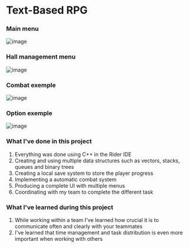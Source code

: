 # Text-Based RPG 

<h3>Main menu</h3>

![image](https://github.com/user-attachments/assets/bbdea9e9-84b0-401d-bd21-d04441aa823a)

<h3>Hall management menu</h3>

![image](https://github.com/user-attachments/assets/387cb547-f51a-4972-ba01-7d0d24676a91)

<h3>Combat exemple</h3>

![image](https://github.com/user-attachments/assets/fc31defa-5b34-46d9-b09a-daeeb8ac48df)

<h3>Option exemple</h3>

![image](https://github.com/user-attachments/assets/88759add-acdc-4b06-8a97-2bdb5a6e9135)



<h3>What I've done in this project</h3>
<ol>
  <li>Everything was done using C++ in the Rider IDE</li>
  <li>Creating and using multiple data structures such as vectors, stacks, queues and binary trees</li>
  <li>Creating a local save system to store the player progress</li>
  <li>Implementing a automatic combat system</li>
  <li>Producing a complete UI with multiple menus</li>
  <li>Coordinating with my team to complete the different task</li>

</ol>

<h3>What I've learned during this project</h3>
<ol>
  <li>While working within a team I've learned how crucial it is to communicate often and clearly with your teammates</li>
  <li>I've learned that time management and task distribution is even more important when working with others</li>
  
 
</ol>
